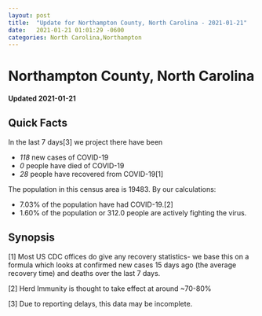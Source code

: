 ```yaml
---
layout: post
title:  "Update for Northampton County, North Carolina - 2021-01-21"
date:   2021-01-21 01:01:29 -0600
categories: North Carolina,Northampton
---
```


# Northampton County, North Carolina
#### Updated 2021-01-21

## Quick Facts

In the last 7 days[3] we project there have been
- *118* new cases of COVID-19
- *0* people have died of COVID-19
- *28* people have recovered from COVID-19[1]

The population in this census area is 19483. By our calculations:
- 7.03% of the population have had COVID-19.[2]
- 1.60% of the population or 312.0 people are actively fighting the virus.

## Synopsis




[1] Most US CDC offices do give any recovery statistics- we base this on a formula which looks at confirmed new cases
15 days ago (the average recovery time) and deaths over the last 7 days.

[2] Herd Immunity is thought to take effect at around ~70-80%

[3] Due to reporting delays, this data may be incomplete.
 
    